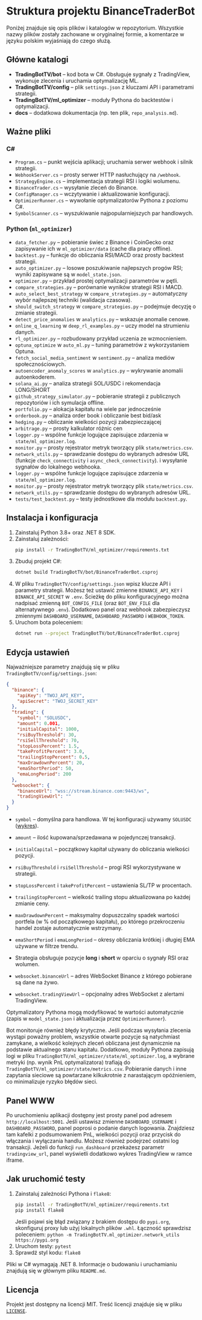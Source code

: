 # Struktura projektu BinanceTraderBot

Poniżej znajduje się opis plików i katalogów w repozytorium. Wszystkie nazwy plików zostały zachowane w oryginalnej formie, a komentarze w języku polskim wyjaśniają do czego służą.

## Główne katalogi

- **TradingBotTV/bot** – kod bota w C#. Obsługuje sygnały z TradingView, wykonuje zlecenia i uruchamia optymalizację ML.
- **TradingBotTV/config** – plik `settings.json` z kluczami API i parametrami strategii.
- **TradingBotTV/ml_optimizer** – moduły Pythona do backtestów i optymalizacji.
- **docs** – dodatkowa dokumentacja (np. ten plik, `repo_analysis.md`).

## Ważne pliki

### C#
- `Program.cs` – punkt wejścia aplikacji; uruchamia serwer webhook i silnik strategii.
- `WebhookServer.cs` – prosty serwer HTTP nasłuchujący na `/webhook`.
- `StrategyEngine.cs` – implementacja strategii RSI i logiki wolumenu.
- `BinanceTrader.cs` – wysyłanie zleceń do Binance.
- `ConfigManager.cs` – wczytywanie i aktualizowanie konfiguracji.
- `OptimizerRunner.cs` – wywołanie optymalizatorów Pythona z poziomu C#.
- `SymbolScanner.cs` – wyszukiwanie najpopularniejszych par handlowych.

### Python (`ml_optimizer`)
- `data_fetcher.py` – pobieranie świec z Binance i CoinGecko oraz zapisywanie ich w `ml_optimizer/data` (cache dla pracy offline).
- `backtest.py` – funkcje do obliczania RSI/MACD oraz prosty backtest strategii.
- `auto_optimizer.py` – losowe poszukiwanie najlepszych progów RSI; wyniki zapisywane są w `model_state.json`.
- `optimizer.py` – przykład prostej optymalizacji parametrów w pętli.
- `compare_strategies.py` – porównanie wyników strategii RSI i MACD.
- `auto_select_best_strategy` w `compare_strategies.py` – automatyczny wybór najlepszej techniki (walidacja czasowa).
- `should_switch_strategy` w `compare_strategies.py` – podejmuje decyzję o zmianie strategii.
- `detect_price_anomalies` w `analytics.py` – wskazuje anomalie cenowe.
- `online_q_learning` w `deep_rl_examples.py` – uczy model na strumieniu danych.
- `rl_optimizer.py` – rozbudowany przykład uczenia ze wzmocnieniem.
- `optuna_optimize` w `auto_ml.py` – tuning parametrów z wykorzystaniem Optuna.
- `fetch_social_media_sentiment` w `sentiment.py` – analiza mediów społecznościowych.
- `autoencoder_anomaly_scores` w `analytics.py` – wykrywanie anomalii autoenkoderem.
- `solana_ai.py` – analiza strategii SOL/USDC i rekomendacja LONG/SHORT
- `github_strategy_simulator.py` – pobieranie strategii z publicznych repozytoriów
  i ich symulacja offline.
- `portfolio.py` – alokacja kapitału na wiele par jednocześnie
- `orderbook.py` – analiza order book i obliczanie best bid/ask
- `hedging.py` – obliczanie wielkości pozycji zabezpieczającej
- `arbitrage.py` – prosty kalkulator różnic cen
- `logger.py` – wspólne funkcje logujące zapisujące zdarzenia w `state/ml_optimizer.log`.
- `monitor.py` – prosty rejestrator metryk tworzący plik `state/metrics.csv`.
- `network_utils.py` – sprawdzanie dostępu do wybranych adresów URL (funkcje
  `check_connectivity` i `async_check_connectivity`).
  i wysyłanie sygnałów do lokalnego webhooka.
- `logger.py` – wspólne funkcje logujące zapisujące zdarzenia w `state/ml_optimizer.log`.
- `monitor.py` – prosty rejestrator metryk tworzący plik `state/metrics.csv`.
- `network_utils.py` – sprawdzanie dostępu do wybranych adresów URL.
- `tests/test_backtest.py` – testy jednostkowe dla modułu `backtest.py`.

## Instalacja i konfiguracja

1. Zainstaluj Python 3.8+ oraz .NET 8 SDK.
2. Zainstaluj zależności:
   ```bash
   pip install -r TradingBotTV/ml_optimizer/requirements.txt
   ```
3. Zbuduj projekt C#:
   ```bash
   dotnet build TradingBotTV/bot/BinanceTraderBot.csproj
   ```
4. W pliku `TradingBotTV/config/settings.json` wpisz klucze API i parametry
   strategii. Możesz też ustawić zmienne `BINANCE_API_KEY` i
   `BINANCE_API_SECRET` w `.env`. Ścieżkę do pliku konfiguracyjnego można
   nadpisać zmienną `BOT_CONFIG_FILE` (oraz `BOT_ENV_FILE` dla alternatywnego
   `.env`). Dodatkowo panel oraz webhook zabezpieczysz zmiennymi
   `DASHBOARD_USERNAME`, `DASHBOARD_PASSWORD` i `WEBHOOK_TOKEN`.
5. Uruchom bota poleceniem:
   ```bash
   dotnet run --project TradingBotTV/bot/BinanceTraderBot.csproj
   ```

## Edycja ustawień

Najważniejsze parametry znajdują się w pliku `TradingBotTV/config/settings.json`:

```json
{
  "binance": {
    "apiKey": "TWOJ_API_KEY",
    "apiSecret": "TWOJ_SECRET_KEY"
  },
  "trading": {
    "symbol": "SOLUSDC",
    "amount": 0.001,
    "initialCapital": 1000,
    "rsiBuyThreshold": 30,
    "rsiSellThreshold": 70,
    "stopLossPercent": 1.5,
    "takeProfitPercent": 3.0,
    "trailingStopPercent": 0.5,
    "maxDrawdownPercent": 20,
    "emaShortPeriod": 50,
    "emaLongPeriod": 200
  },
  "websocket": {
    "binanceUrl": "wss://stream.binance.com:9443/ws",
    "tradingViewUrl": ""
  }
}
```

- `symbol` – domyślna para handlowa. W tej konfiguracji używamy `SOLUSDC` ([wykres](https://www.tradingview.com/symbols/SOLUSDC/)).
- `amount` – ilość kupowana/sprzedawana w pojedynczej transakcji.
- `initialCapital` – początkowy kapitał używany do obliczania wielkości pozycji.
- `rsiBuyThreshold` i `rsiSellThreshold` – progi RSI wykorzystywane w strategii.
- `stopLossPercent` i `takeProfitPercent` – ustawienia SL/TP w procentach.
- `trailingStopPercent` – wielkość trailing stopu aktualizowana po każdej zmianie ceny.
- `maxDrawdownPercent` – maksymalny dopuszczalny spadek wartości portfela (w % od początkowego kapitału), po którego przekroczeniu handel zostaje automatycznie wstrzymany.
- `emaShortPeriod` i `emaLongPeriod` – okresy obliczania krótkiej i długiej EMA używane w filtrze trendu.
- Strategia obsługuje pozycje **long** i **short** w oparciu o sygnały RSI oraz wolumen.

- `websocket.binanceUrl` – adres WebSocket Binance z którego pobierane są dane na żywo.
- `websocket.tradingViewUrl` – opcjonalny adres WebSocket z alertami TradingView.

Optymalizatory Pythona mogą modyfikować te wartości automatycznie (zapis w `model_state.json` i aktualizacja przez `OptimizerRunner`).

Bot monitoruje również błędy krytyczne. Jeśli podczas wysyłania zlecenia wystąpi poważny problem, wszystkie otwarte pozycje są natychmiast zamykane, a wielkość kolejnych zleceń obliczana jest dynamicznie na podstawie aktualnego stanu kapitału.
Dodatkowo, moduły Pythona zapisują logi w pliku `TradingBotTV/ml_optimizer/state/ml_optimizer.log`, a wybrane metryki (np. wynik PnL optymalizatora) trafiają do `TradingBotTV/ml_optimizer/state/metrics.csv`. Pobieranie danych i inne zapytania sieciowe są powtarzane kilkukrotnie z narastającym opóźnieniem, co minimalizuje ryzyko błędów sieci.

## Panel WWW

Po uruchomieniu aplikacji dostępny jest prosty panel pod adresem `http://localhost:5001`.
Jeśli ustawisz zmienne `DASHBOARD_USERNAME` i `DASHBOARD_PASSWORD`, panel
poprosi o podanie danych logowania. Znajdziesz tam kafelki z podsumowaniem PnL,
wielkości pozycji oraz przycisk do włączania i wyłączania handlu. Możesz
również podejrzeć ostatni log transakcji.
Jeżeli do funkcji `run_dashboard` przekażesz parametr `tradingview_url`,
panel wyświetli dodatkowo wykres TradingView w ramce iframe.

## Jak uruchomić testy

1. Zainstaluj zależności Pythona i `flake8`:
   ```bash
   pip install -r TradingBotTV/ml_optimizer/requirements.txt
   pip install flake8
   ```
   Jeśli pojawi się błąd związany z brakiem dostępu do `pypi.org`, skonfiguruj
   proxy lub użyj lokalnych plików `.whl`. Łączność sprawdzisz poleceniem:
   `python -m TradingBotTV.ml_optimizer.network_utils https://pypi.org`
2. Uruchom testy: `pytest`
3. Sprawdź styl kodu: `flake8`

Pliki w C# wymagają .NET 8. Informacje o budowaniu i uruchamianiu znajdują się w głównym pliku `README.md`.

## Licencja

Projekt jest dostępny na licencji MIT. Treść licencji znajduje się w pliku
[`LICENSE`](../LICENSE).

